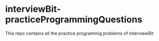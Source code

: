 # interviewBit-practiceProgrammingQuestions
This repo contains all the practice programmig problems of InterviewBit
